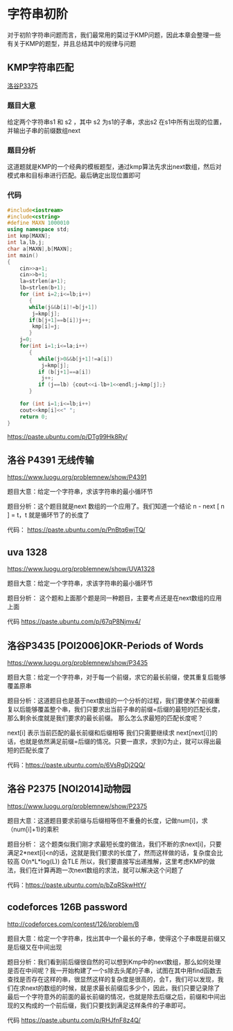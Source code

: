# 字符串初阶


对于初阶字符串问题而言，我们最常用的莫过于KMP问题，因此本章会整理一些有关于KMP的题型，并且总结其中的规律与问题


## KMP字符串匹配

[洛谷P3375](https://www.luogu.org/problemnew/show/P3375)

### 题目大意

给定两个字符串s1 和 s2 ，其中 s2 为s1的子串，求出s2 在s1中所有出现的位置，并输出子串的前缀数组next

### 题目分析

这道题就是KMP的一个经典的模板题型，通过kmp算法先求出next数组，然后对模式串和目标串进行匹配。最后确定出现位置即可

### 代码

```c++
#include<iostream>
#include<cstring>
#define MAXN 1000010
using namespace std;
int kmp[MAXN];
int la,lb,j; 
char a[MAXN],b[MAXN];
int main()
{
    cin>>a+1;
    cin>>b+1;
    la=strlen(a+1);
    lb=strlen(b+1);
    for (int i=2;i<=lb;i++)
       {     
       while(j&&b[i]!=b[j+1])
        j=kmp[j];    
       if(b[j+1]==b[i])j++;    
        kmp[i]=j;
       }
    j=0;
    for(int i=1;i<=la;i++)
       {
          while(j>0&&b[j+1]!=a[i])
           j=kmp[j];
          if (b[j+1]==a[i]) 
           j++;
          if (j==lb) {cout<<i-lb+1<<endl;j=kmp[j];}
       }

    for (int i=1;i<=lb;i++)
    cout<<kmp[i]<<" ";
    return 0;
}
```
https://paste.ubuntu.com/p/DTg99Hk8Ry/

## 洛谷 P4391 无线传输
https://www.luogu.org/problemnew/show/P4391

题目大意：给定一个字符串，求该字符串的最小循环节

题目分析：这个题目就是next 数组的一个应用了。我们知道一个结论 n - next [ n ] = t，t 就是循环节了的长度了

代码：
https://paste.ubuntu.com/p/PnBtq6wjTQ/

## uva 1328  
https://www.luogu.org/problemnew/show/UVA1328

题目大意：给定一个字符串，求该字符串的最小循环节 

题目分析： 这个题和上面那个题是同一种题目，主要考点还是在next数组的应用上面

代码
https://paste.ubuntu.com/p/67qP8Njmv4/

## 洛谷P3435 [POI2006]OKR-Periods of Words

https://www.luogu.org/problemnew/show/P3435

题目大意：给定一个字符串，对于每一个前缀，求它的最长前缀，使其重复后能够覆盖原串

题目分析：这道题目也是基于next数组的一个分析的过程，我们要使某个前缀重复以后能够覆盖整个串，我们只要求出当前子串的前缀=后缀的最短的匹配长度，那么剩余长度就是我们要求的最长前缀。
那么怎么求最短的匹配长度呢？

next[i] 表示当前匹配的最长前缀和后缀相等
我们只需要继续求 next[next[i]]的话，也就是依然满足前缀=后缀的情况。只要一直求，求到0为止，就可以得出最短的匹配长度了

代码：https://paste.ubuntu.com/p/6VsRgDj2QQ/

## 洛谷 P2375 [NOI2014]动物园

https://www.luogu.org/problemnew/show/P2375

题目大意：这道题目要求前缀与后缀相等但不重叠的长度，记做num[i]，求 （num[i]+1)的乘积

题目分析：
这个题类似我们刚才求最短长度的做法，我们不断的求next[i]，只要满足2\*next[i]<n的话，这就是我们要求的长度了，然而这样做的话，复杂度会比较高 O(n\*L\*log(L)) 会TLE
所以，我们要直接写出递推解，这里考虑KMP的做法，我们在计算再跑一次next数组的求法，就可以解决这个问题了

代码：https://paste.ubuntu.com/p/bZqRSkwHtY/

## codeforces 126B password

http://codeforces.com/contest/126/problem/B

题目大意：给定一个字符串，找出其中一个最长的子串，使得这个子串既是前缀又是后缀又在中间出现

题目分析：我们看到前后缀很自然的可以想到Kmp中的next数组，那么如何处理是否在中间呢？我一开始构建了一个s除去头尾的子串，试图在其中用find函数去查找是否存在这样的串，很显然这样的复杂度是很高的，会T，我们可以发现，我们在求next的数组的时候，就是求最长前缀后多少个，因此，我们只要记录除了最后一个字符意外的前面的最长前缀的情况，也就是除去后缀之后，前缀和中间出现的又构成的一个前后缀，我们只要找到满足这样条件的子串即可。

代码
https://paste.ubuntu.com/p/RHJfnF8z4Q/